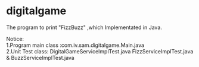 # digitalgame
The program to print "FizzBuzz" ,which Implementated in Java.

Notice:
<br>1.Program main class :com.iv.sam.digitalgame.Main.java
<br>2.Unit Test class: DigitalGameServiceImplTest.java  FizzServiceImplTest.java & BuzzServiceImplTest.java

